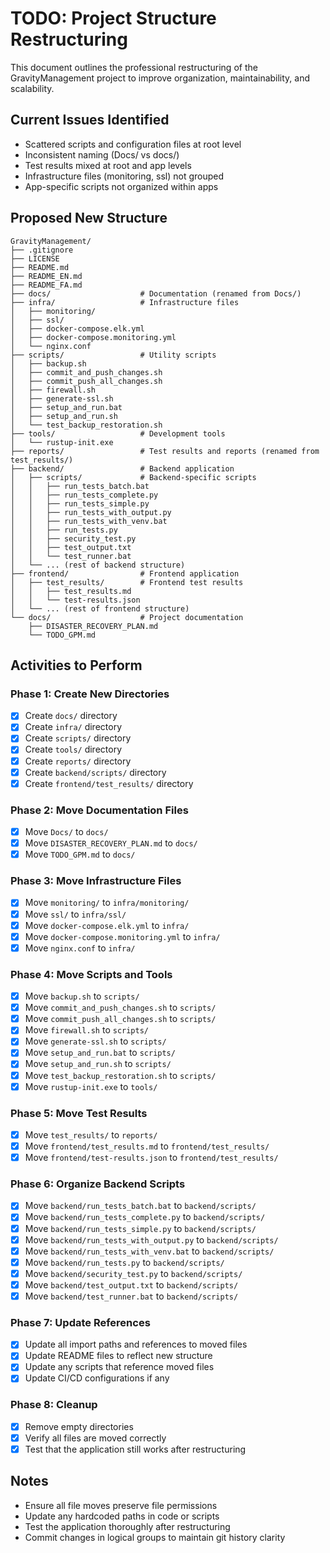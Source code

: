 # TODO: Project Structure Restructuring

This document outlines the professional restructuring of the GravityManagement project to improve organization, maintainability, and scalability.

## Current Issues Identified
- Scattered scripts and configuration files at root level
- Inconsistent naming (Docs/ vs docs/)
- Test results mixed at root and app levels
- Infrastructure files (monitoring, ssl) not grouped
- App-specific scripts not organized within apps

## Proposed New Structure
```
GravityManagement/
├── .gitignore
├── LICENSE
├── README.md
├── README_EN.md
├── README_FA.md
├── docs/                    # Documentation (renamed from Docs/)
├── infra/                   # Infrastructure files
│   ├── monitoring/
│   ├── ssl/
│   ├── docker-compose.elk.yml
│   ├── docker-compose.monitoring.yml
│   └── nginx.conf
├── scripts/                 # Utility scripts
│   ├── backup.sh
│   ├── commit_and_push_changes.sh
│   ├── commit_push_all_changes.sh
│   ├── firewall.sh
│   ├── generate-ssl.sh
│   ├── setup_and_run.bat
│   ├── setup_and_run.sh
│   └── test_backup_restoration.sh
├── tools/                   # Development tools
│   └── rustup-init.exe
├── reports/                 # Test results and reports (renamed from test_results/)
├── backend/                 # Backend application
│   ├── scripts/             # Backend-specific scripts
│   │   ├── run_tests_batch.bat
│   │   ├── run_tests_complete.py
│   │   ├── run_tests_simple.py
│   │   ├── run_tests_with_output.py
│   │   ├── run_tests_with_venv.bat
│   │   ├── run_tests.py
│   │   ├── security_test.py
│   │   ├── test_output.txt
│   │   └── test_runner.bat
│   └── ... (rest of backend structure)
├── frontend/                # Frontend application
│   ├── test_results/        # Frontend test results
│   │   ├── test_results.md
│   │   └── test-results.json
│   └── ... (rest of frontend structure)
└── docs/                    # Project documentation
    ├── DISASTER_RECOVERY_PLAN.md
    └── TODO_GPM.md
```

## Activities to Perform

### Phase 1: Create New Directories
- [x] Create `docs/` directory
- [x] Create `infra/` directory
- [x] Create `scripts/` directory
- [x] Create `tools/` directory
- [x] Create `reports/` directory
- [x] Create `backend/scripts/` directory
- [x] Create `frontend/test_results/` directory

### Phase 2: Move Documentation Files
- [x] Move `Docs/` to `docs/`
- [x] Move `DISASTER_RECOVERY_PLAN.md` to `docs/`
- [x] Move `TODO_GPM.md` to `docs/`

### Phase 3: Move Infrastructure Files
- [x] Move `monitoring/` to `infra/monitoring/`
- [x] Move `ssl/` to `infra/ssl/`
- [x] Move `docker-compose.elk.yml` to `infra/`
- [x] Move `docker-compose.monitoring.yml` to `infra/`
- [x] Move `nginx.conf` to `infra/`

### Phase 4: Move Scripts and Tools
- [x] Move `backup.sh` to `scripts/`
- [x] Move `commit_and_push_changes.sh` to `scripts/`
- [x] Move `commit_push_all_changes.sh` to `scripts/`
- [x] Move `firewall.sh` to `scripts/`
- [x] Move `generate-ssl.sh` to `scripts/`
- [x] Move `setup_and_run.bat` to `scripts/`
- [x] Move `setup_and_run.sh` to `scripts/`
- [x] Move `test_backup_restoration.sh` to `scripts/`
- [x] Move `rustup-init.exe` to `tools/`

### Phase 5: Move Test Results
- [x] Move `test_results/` to `reports/`
- [x] Move `frontend/test_results.md` to `frontend/test_results/`
- [x] Move `frontend/test-results.json` to `frontend/test_results/`

### Phase 6: Organize Backend Scripts
- [x] Move `backend/run_tests_batch.bat` to `backend/scripts/`
- [x] Move `backend/run_tests_complete.py` to `backend/scripts/`
- [x] Move `backend/run_tests_simple.py` to `backend/scripts/`
- [x] Move `backend/run_tests_with_output.py` to `backend/scripts/`
- [x] Move `backend/run_tests_with_venv.bat` to `backend/scripts/`
- [x] Move `backend/run_tests.py` to `backend/scripts/`
- [x] Move `backend/security_test.py` to `backend/scripts/`
- [x] Move `backend/test_output.txt` to `backend/scripts/`
- [x] Move `backend/test_runner.bat` to `backend/scripts/`

### Phase 7: Update References
- [x] Update all import paths and references to moved files
- [x] Update README files to reflect new structure
- [x] Update any scripts that reference moved files
- [x] Update CI/CD configurations if any

### Phase 8: Cleanup
- [x] Remove empty directories
- [x] Verify all files are moved correctly
- [x] Test that the application still works after restructuring

## Notes
- Ensure all file moves preserve file permissions
- Update any hardcoded paths in code or scripts
- Test the application thoroughly after restructuring
- Commit changes in logical groups to maintain git history clarity
